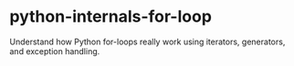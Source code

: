 # python-internals-for-loop
Understand how Python for-loops really work using iterators, generators, and exception handling.
